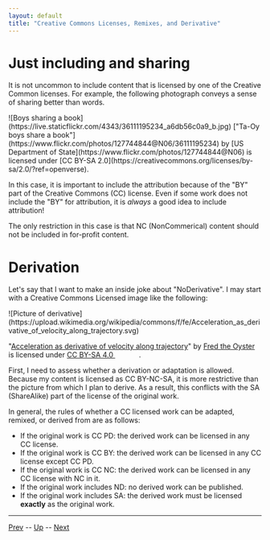 ```yaml
---
layout: default
title: "Creative Commons Licenses, Remixes, and Derivative"
---
```


# Just including and sharing

It is not uncommon to include content that is licensed by one of the Creative Common licenses. For example, the following photograph conveys a sense of sharing better than words.

<div markdown="1">
![Boys sharing a book](https://live.staticflickr.com/4343/36111195234_a6db56c0a9_b.jpg)
["Ta-Oy boys share a book"](https://www.flickr.com/photos/127744844@N06/36111195234) by [US Department of State](https://www.flickr.com/photos/127744844@N06) is licensed under [CC BY-SA 2.0](https://creativecommons.org/licenses/by-sa/2.0/?ref=openverse).
</div>

In this case, it is important to include the attribution because of the "BY" part of the Creative Commons (CC) license. Even if some work does not include the "BY" for attribution, it is *always* a good idea to include attribution!

The only restriction in this case is that NC (NonCommerical) content should not be included in for-profit content.

# Derivation

Let's say that I want to make an inside joke about "NoDerivative". I may start with a Creative Commons Licensed image like the following:

<div markdown="1">
![Picture of derivative](https://upload.wikimedia.org/wikipedia/commons/f/fe/Acceleration_as_derivative_of_velocity_along_trajectory.svg)
<p class="attribution">"<a rel="noopener noreferrer" href="https://commons.wikimedia.org/w/index.php?curid=36419077">Acceleration as derivative of velocity along trajectory</a>" by <a rel="noopener noreferrer" href="https://commons.wikimedia.org/wiki/User:Fred_the_Oyster">Fred the Oyster</a> is licensed under <a rel="noopener noreferrer" href="https://creativecommons.org/licenses/by-sa/4.0/?ref=openverse">CC BY-SA 4.0 <img src="https://mirrors.creativecommons.org/presskit/icons/cc.svg" style="height: 1em; margin-right: 0.125em; display: inline;" /><img src="https://mirrors.creativecommons.org/presskit/icons/by.svg" style="height: 1em; margin-right: 0.125em; display: inline;" /><img src="https://mirrors.creativecommons.org/presskit/icons/sa.svg" style="height: 1em; margin-right: 0.125em; display: inline;" /></a>.</p>
</div>

First, I need to assess whether a derivation or adaptation is allowed. Because my content is licensed as CC BY-NC-SA, it is more restrictive than the picture from which I plan to derive. As a result, this conflicts with the SA (ShareAlike) part of the license of the original work. 

In general, the rules of whether a CC licensed work can be adapted, remixed, or derived from are as follows:

* If the original work is CC PD: the derived work can be licensed in any CC license.
* If the original work is CC BY: the derived work can be licensed in any CC license except CC PD.
* If the original work is CC NC: the derived work can be licensed in any CC license with NC in it.
* If the original work includes ND: no derived work can be published.
* If the original work includes SA: the derived work must be licensed **exactly** as the original work.

<hr>

[Prev](historyOfCreativeCommons.md) -- [Up](README.md) -- [Next](creativeCommonsInOer.md)

